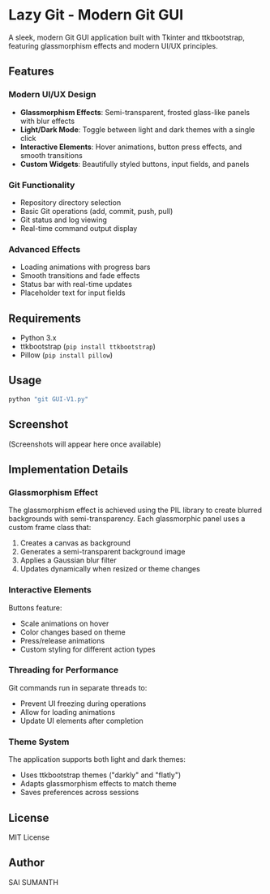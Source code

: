 # Lazy Git - Modern Git GUI

A sleek, modern Git GUI application built with Tkinter and ttkbootstrap, featuring glassmorphism effects and modern UI/UX principles.

## Features

### Modern UI/UX Design
- **Glassmorphism Effects**: Semi-transparent, frosted glass-like panels with blur effects
- **Light/Dark Mode**: Toggle between light and dark themes with a single click
- **Interactive Elements**: Hover animations, button press effects, and smooth transitions
- **Custom Widgets**: Beautifully styled buttons, input fields, and panels

### Git Functionality
- Repository directory selection
- Basic Git operations (add, commit, push, pull)
- Git status and log viewing
- Real-time command output display

### Advanced Effects
- Loading animations with progress bars
- Smooth transitions and fade effects
- Status bar with real-time updates
- Placeholder text for input fields

## Requirements
- Python 3.x
- ttkbootstrap (`pip install ttkbootstrap`)
- Pillow (`pip install pillow`)

## Usage
```bash
python "git GUI-V1.py"
```

## Screenshot
(Screenshots will appear here once available)

## Implementation Details

### Glassmorphism Effect
The glassmorphism effect is achieved using the PIL library to create blurred backgrounds with semi-transparency. Each glassmorphic panel uses a custom frame class that:
1. Creates a canvas as background
2. Generates a semi-transparent background image
3. Applies a Gaussian blur filter
4. Updates dynamically when resized or theme changes

### Interactive Elements
Buttons feature:
- Scale animations on hover
- Color changes based on theme
- Press/release animations
- Custom styling for different action types

### Threading for Performance
Git commands run in separate threads to:
- Prevent UI freezing during operations
- Allow for loading animations
- Update UI elements after completion

### Theme System
The application supports both light and dark themes:
- Uses ttkbootstrap themes ("darkly" and "flatly")
- Adapts glassmorphism effects to match theme
- Saves preferences across sessions

## License
MIT License

## Author

SAI SUMANTH

```xml

```
